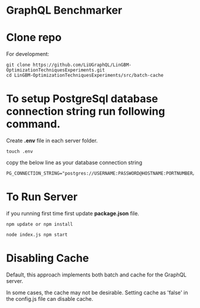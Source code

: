 # GraphQL Benchmarker


# Clone repo

For development:
```
git clone https://github.com/LiUGraphQL/LinGBM-OptimizationTechniquesExperiments.git
cd LinGBM-OptimizationTechniquesExperiments/src/batch-cache

```


# To setup PostgreSql database connection string run following command.

Create __.env__ file in each server folder.
```
touch .env
```

copy the below line as your database connection string
```
PG_CONNECTION_STRING="postgres://USERNAME:PASSWORD@HOSTNAME:PORTNUMBER/DATABASENAME"
```

# To Run Server 

if you running first time first update __package.json__ file.

```
npm update or npm install
```

```
node index.js npm start

```
# Disabling Cache

Default, this approach implements both batch and cache for the GraphQL server. 

In some cases, the cache may not be desirable. Setting cache as 'false' in the config.js file can disable cache.